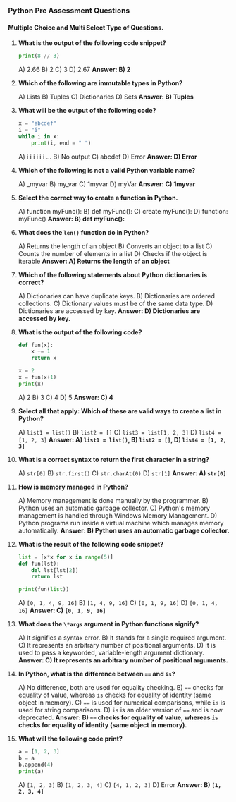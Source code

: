 ### Python Pre Assessment Questions

#### Multiple Choice and Multi Select Type of Questions.

1. **What is the output of the following code snippet?**

   ```python
   print(8 // 3)
   ```

   A) 2.66
   B) 2
   C) 3
   D) 2.67
   **Answer: B) 2**

2. **Which of the following are immutable types in Python?** 

   A) Lists
   B) Tuples
   C) Dictionaries
   D) Sets
   **Answer: B) Tuples**

3. **What will be the output of the following code?**

   ```python
   x = "abcdef"
   i = "i"
   while i in x:
       print(i, end = " ")
   ```

   A) i i i i i i ...
   B) No output
   C) abcdef
   D) Error
   **Answer: D) Error**

4. **Which of the following is not a valid Python variable name?** 

   A) _myvar
   B) my_var
   C) 1myvar
   D) myVar
   **Answer: C) 1myvar**

5. **Select the correct way to create a function in Python.** 

   A) function myFunc():
   B) def myFunc():
   C) create myFunc():
   D) function: myFunc()
   **Answer: B) def myFunc():**

6. **What does the `len()` function do in Python?** 

   A) Returns the length of an object
   B) Converts an object to a list
   C) Counts the number of elements in a list
   D) Checks if the object is iterable
   **Answer: A) Returns the length of an object**

7. **Which of the following statements about Python dictionaries is correct?** 

   A) Dictionaries can have duplicate keys.
   B) Dictionaries are ordered collections.
   C) Dictionary values must be of the same data type.
   D) Dictionaries are accessed by key.
   **Answer: D) Dictionaries are accessed by key.**

8. **What is the output of the following code?**

   ```python
   def fun(x):
       x += 1
       return x
   
   x = 2
   x = fun(x+1)
   print(x)
   ```

   A) 2
   B) 3
   C) 4
   D) 5
   **Answer: C) 4**

9. **Select all that apply: Which of these are valid ways to create a list in Python?** 

   A) `list1 = list()`
   B) `list2 = []`
   C) `list3 = list[1, 2, 3]`
   D) `list4 = [1, 2, 3]`
   **Answer: A) `list1 = list()`, B) `list2 = []`, D) `list4 = [1, 2, 3]`**

10. **What is a correct syntax to return the first character in a string?** 

    A) `str[0]`
    B) `str.first()`
    C) `str.charAt(0)`
    D) `str[1]`
    **Answer: A) `str[0]`**

11. **How is memory managed in Python?** 

    A) Memory management is done manually by the programmer.
    B) Python uses an automatic garbage collector.
    C) Python's memory management is handled through Windows Memory Management.
    D) Python programs run inside a virtual machine which manages memory automatically.
    **Answer: B) Python uses an automatic garbage collector.**

12. **What is the result of the following code snippet?**

    ```python
    list = [x*x for x in range(5)]
    def fun(lst):
        del lst[lst[2]]
        return lst
    
    print(fun(list))
    ```

    A) `[0, 1, 4, 9, 16]`
    B) `[1, 4, 9, 16]`
    C) `[0, 1, 9, 16]`
    D) `[0, 1, 4, 16]`
    **Answer: C) `[0, 1, 9, 16]`**

13. **What does the `\*args` argument in Python functions signify?** 

    A) It signifies a syntax error.
    B) It stands for a single required argument.
    C) It represents an arbitrary number of positional arguments.
    D) It is used to pass a keyworded, variable-length argument dictionary.
    **Answer: C) It represents an arbitrary number of positional arguments.**

14. **In Python, what is the difference between `==` and `is`?** 

    A) No difference, both are used for equality checking.
    B) `==` checks for equality of value, whereas `is` checks for equality of identity (same object in memory).
    C) `==` is used for numerical comparisons, while `is` is used for string comparisons.
    D) `is` is an older version of `==` and is now deprecated.
    **Answer: B) `==` checks for equality of value, whereas `is` checks for equality of identity (same object in memory).**

15. **What will the following code print?**

    ```python
    a = [1, 2, 3]
    b = a
    b.append(4)
    print(a)
    ```

    A) `[1, 2, 3]`
    B) `[1, 2, 3, 4]`
    C) `[4, 1, 2, 3]`
    D) Error
    **Answer: B) `[1, 2, 3, 4]`**

